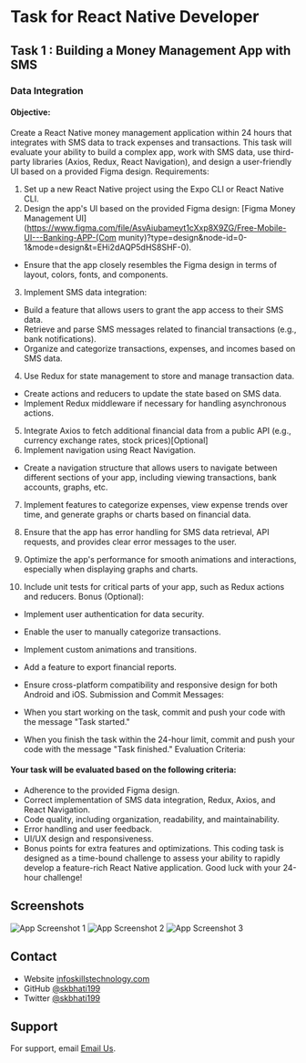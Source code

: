 # Task for React Native Developer

## Task 1 : Building a Money Management App with SMS
### Data Integration
#### Objective:

Create a React Native money management application within 24 hours that integrates with SMS
data to track expenses and transactions. This task will evaluate your ability to build a complex
app, work with SMS data, use third-party libraries (Axios, Redux, React Navigation), and design
a user-friendly UI based on a provided Figma design.
Requirements:

1. Set up a new React Native project using the Expo CLI or React Native CLI.
2. Design the app's UI based on the provided Figma design: [Figma Money Management
UI](https://www.figma.com/file/AsvAiubameyt1cXxp8X9ZG/Free-Mobile-UI---Banking-APP-(Com
munity)?type=design&node-id=0-1&mode=design&t=EHi2dAQP5dHS8SHF-0).
- Ensure that the app closely resembles the Figma design in terms of layout, colors, fonts, and
components.
3. Implement SMS data integration:
- Build a feature that allows users to grant the app access to their SMS data.
- Retrieve and parse SMS messages related to financial transactions (e.g., bank notifications).
- Organize and categorize transactions, expenses, and incomes based on SMS data.
4. Use Redux for state management to store and manage transaction data.
- Create actions and reducers to update the state based on SMS data.
- Implement Redux middleware if necessary for handling asynchronous actions.
5. Integrate Axios to fetch additional financial data from a public API (e.g., currency exchange
rates, stock prices)[Optional]
6. Implement navigation using React Navigation.
- Create a navigation structure that allows users to navigate between different sections of your
app, including viewing transactions, bank accounts, graphs, etc.
7. Implement features to categorize expenses, view expense trends over time, and generate
graphs or charts based on financial data.

8. Ensure that the app has error handling for SMS data retrieval, API requests, and provides
clear error messages to the user.
9. Optimize the app's performance for smooth animations and interactions, especially when
displaying graphs and charts.
10. Include unit tests for critical parts of your app, such as Redux actions and reducers.
Bonus (Optional):

- Implement user authentication for data security.
- Enable the user to manually categorize transactions.
- Implement custom animations and transitions.
- Add a feature to export financial reports.
- Ensure cross-platform compatibility and responsive design for both Android and iOS.
Submission and Commit Messages:

- When you start working on the task, commit and push your code with the message "Task
started."
- When you finish the task within the 24-hour limit, commit and push your code with the
message "Task finished."
Evaluation Criteria:

#### Your task will be evaluated based on the following criteria:
- Adherence to the provided Figma design.
- Correct implementation of SMS data integration, Redux, Axios, and React Navigation.
- Code quality, including organization, readability, and maintainability.
- Error handling and user feedback.
- UI/UX design and responsiveness.
- Bonus points for extra features and optimizations.
This coding task is designed as a time-bound challenge to assess your ability to rapidly develop
a feature-rich React Native application. Good luck with your 24-hour challenge!


## Screenshots

![App Screenshot 1](./art/1.jpg)
![App Screenshot 2](./art/2.jpg)
![App Screenshot 3](./art/3.jpg)



## Contact

- Website [infoskillstechnology.com](https://{infoskillstechnology.com})
- GitHub [@skbhati199](https://{github.com/skbhati199})
- Twitter [@skbhati199](https://{twitter.com/skbhati199})

## Support

For support, email
[Email Us](mailto:skbhati199@gmail.com).